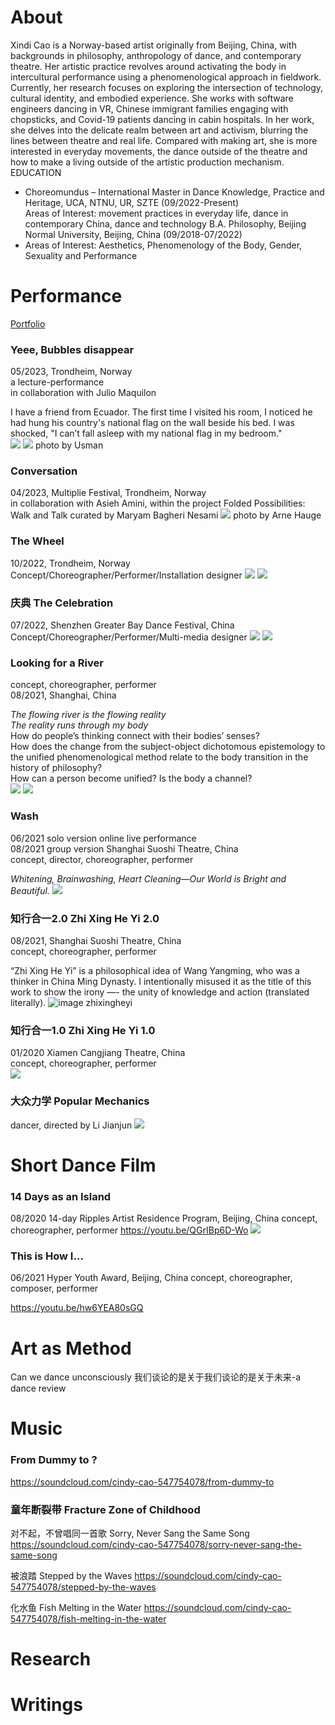# About
Xindi Cao is a Norway-based artist originally from Beijing, China, with backgrounds in philosophy, anthropology of dance, and contemporary theatre. Her artistic practice revolves around activating the body in intercultural performance using a phenomenological approach in fieldwork. Currently, her research focuses on exploring the intersection of technology, cultural identity, and embodied experience. She works with software engineers dancing in VR, Chinese immigrant families engaging with chopsticks, and Covid-19 patients dancing in cabin hospitals. In her work, she delves into the delicate realm between art and activism, blurring the lines between theatre and real life. Compared with making art, she is more interested in everyday movements, the dance outside of the theatre and how to make a living outside of the artistic production mechanism.  
EDUCATION  
- Choreomundus – International Master in Dance Knowledge, Practice and Heritage, UCA, NTNU, UR, SZTE (09/2022-Present)  
Areas of Interest: movement practices in everyday life, dance in contemporary China, dance and technology
B.A. Philosophy, Beijing Normal University, Beijing, China (09/2018-07/2022)  
- Areas of Interest: Aesthetics, Phenomenology of the Body, Gender, Sexuality and Performance 

   

# Performance
[Portfolio](https://youtu.be/MHtyB4peW4c?si=f1CHmJusCN6KyYdn)
  
  
### Yeee, Bubbles disappear
05/2023, Trondheim, Norway  
a lecture-performance  
in collaboration with Julio Maquilon

I have a friend from Ecuador. The first time I visited his room, I noticed he had hung his country's national flag on the wall beside his bed. I was shocked, "I can’t fall asleep with my national flag in my bedroom."  
![](assets/img/bubble1.jpg)
![](assets/img/bubble2.jpg)
photo by Usman

  

### Conversation
04/2023, Multiplie Festival, Trondheim, Norway  
in collaboration with Asieh Amini, within the project Folded Possibilities: Walk and Talk curated by Maryam Bagheri Nesami
![](assets/img/conversation.JPG)
photo by Arne Hauge

  

### The Wheel
10/2022, Trondheim, Norway  
Concept/Choreographer/Performer/Installation designer
![](assets/img/wheel1.PNG)
![](assets/img/wheel2.PNG)

  

### 庆典 The Celebration
07/2022, Shenzhen Greater Bay Dance Festival, China  
Concept/Choreographer/Performer/Multi-media designer
![](assets/img/qingdian1.JPG)
![](assets/img/qingdian2.JPG)
  

  
### Looking for a River 
concept, choreographer, performer  
08/2021, Shanghai, China

*The flowing river is the flowing reality  
The reality runs through my body*  
How do people’s thinking  connect with their bodies’ senses?  
How does the change from the subject-object dichotomous epistemology to the unified phenomenological method relate to the body transition in the history of philosophy?  
How can a person become unified? Is the body a channel?  
![](assets/img/river1.png)
![](assets/img/river2.png)

  

### Wash
06/2021 solo version online live performance  
08/2021 group version Shanghai Suoshi Theatre, China  
concept, director, choreographer, performer  

*Whitening, Brainwashing, Heart Cleaning—Our World is Bright and Beautiful.*
![](assets/img/wash2.png)

  

### 知行合一2.0 Zhi Xing He Yi 2.0 
08/2021, Shanghai Suoshi Theatre, China  
concept, choreographer, performer  

“Zhi Xing He Yi” is a philosophical idea of Wang Yangming, who was a thinker in China Ming Dynasty. I intentionally  misused it as the title of this work to show the irony —- the unity of knowledge and action (translated literally).
![image zhixingheyi](/assets/img/zhixingheyi.png)

  

### 知行合一1.0 Zhi Xing He Yi 1.0 
01/2020 Xiamen Cangjiang Theatre, China  
concept, choreographer, performer  
![](assets/img/zhixingheyi1.JPG)

  

### 大众力学 Popular Mechanics 
dancer, directed by Li Jianjun
![](assets/img/dazhonglixue.jpeg)

  

# Short Dance Film

### 14 Days as an Island 
08/2020 14-day Ripples Artist Residence Program, Beijing, China
concept, choreographer, performer
 <https://youtu.be/QGrIBp6D-Wo>
 ![](assets/img/gudao.png)


  
### This is How I... 
06/2021 Hyper Youth Award, Beijing, China
concept, choreographer, composer, performer 

<https://youtu.be/hw6YEA80sGQ>

  


# Art as Method
Can we dance unconsciously 
我们谈论的是关于我们谈论的是关于未来-a dance review


   

# Music
### From Dummy to ? 
<https://soundcloud.com/cindy-cao-547754078/from-dummy-to>

### 童年断裂带 Fracture Zone of Childhood
对不起，不曾唱同一首歌 Sorry, Never Sang the Same Song
<https://soundcloud.com/cindy-cao-547754078/sorry-never-sang-the-same-song>

被浪踏 Stepped by the Waves
<https://soundcloud.com/cindy-cao-547754078/stepped-by-the-waves>

化水鱼 Fish Melting in the Water
<https://soundcloud.com/cindy-cao-547754078/fish-melting-in-the-water>




# Research
# Writings

